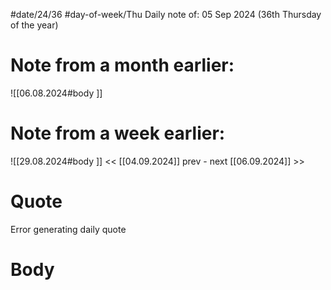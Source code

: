 
#date/24/36
#day-of-week/Thu
Daily note of: 05 Sep 2024 (36th Thursday of the year)

# Note from a month earlier:
![[06.08.2024#body ]]

# Note from a week earlier:
![[29.08.2024#body ]]
 << [[04.09.2024]] prev - next [[06.09.2024]] >>
# Quote

Error generating daily quote
# Body

